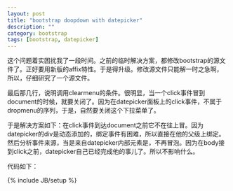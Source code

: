 ```yaml
---
layout: post
title: "bootstrap doopdown with datepicker"
description: ""
category: bootstrap
tags: [bootstrap, datepicker]
---
```

这个问题着实困扰我了一段时间。之前的临时解决方案，都修改bootstrap的源文件了。正好要用新版的affix特性。于是得升级。修改源文件只能解一时之急啊，所以，仔细研究了一个源文件。

最后那几行，说明调用clearmenu的条件。很明显，当一个click事件冒到document的时候，就要关闭了。因为在datepicker面板上的click事件，不属于dropmenu的序列，于是，自然要关闭这个下拉菜单了。

于是解决方案如下：在click事件到达document之前它不在往上冒。因为datepicker的div是动态添加的，绑定事件有困难，所以直接在他的父级<body>上绑定。然后分析事件来源，当是来自datepicker内部元素是，不再冒泡。因为在body接到click之前，datepicker自己已经完成他的事儿了。所以不影响什么。

代码如下：

{% include JB/setup %}